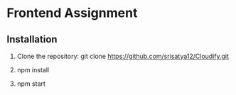 # Frontend Assignment

## Installation

1. Clone the repository: git clone https://github.com/srisatya12/Cloudify.git

2. npm install

3. npm start
